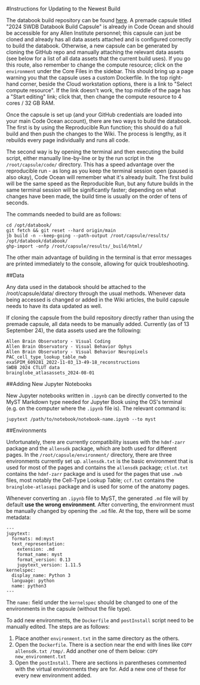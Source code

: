 #Instructions for Updating to the Newest Build

The databook build repository can be found [here](https://github.com/AllenSWDB/databook-build). A premade capsule titled "2024 SWDB Databook Build Capsule" is already in Code Ocean and should be accessible for any Allen Institute personnel; this capsule can just be cloned and already has all data assets attached and is configured correctly to build the databook. Otherwise, a new capsule can be generated by cloning the GitHub repo and manually attaching the relevant data assets (see below for a list of all data assets that the current build uses). If you go this route, also remember to change the compute resource; click on the `environment` under the Core Files in the sidebar. This should bring up a page warning you that the capsule uses a custom Dockerfile. In the top right-hand corner, beside the Cloud workstation options, there is a link to "Select compute resource". If the link doesn't work, the top middle of the page has a "Start editing" link; click that, then change the compute resource to 4 cores / 32 GB RAM.

Once the capsule is set up (and your GitHub credentials are loaded into your main Code Ocean account), there are two ways to build the databook. The first is by using the Reproducible Run function; this should do a full build and then push the changes to the Wiki. The process is lengthy, as it rebuilds every page individually and runs all code.

The second way is by opening the terminal and then executing the build script, either manually line-by-line or by the run script in the `/root/capsule/code/` directory. This has a speed advantage over the reproducible run - as long as you keep the terminal session open (paused is also okay), Code Ocean will remember what it's already built. The first build will be the same speed as the Reproducible Run, but any future builds in the same terminal session will be significantly faster; depending on what changes have been made, the build time is usually on the order of tens of seconds.

The commands needed to build are as follows:

```
cd /opt/databook/
git fetch && git reset --hard origin/main
jb build -n --keep-going --path-output /root/capsule/results/ /opt/databook/databook/
ghp-import -onfp /root/capsule/results/_build/html/
```

The other main advantage of building in the terminal is that error messages are printed immediately to the console, allowing for quick troubleshooting.

##Data

Any data used in the databook should be attached to the /root/capsule/data/ directory through the usual methods. Whenever data being accessed is changed or added in the Wiki articles, the build capsule needs to have its data updated as well.

If cloning the capsule from the build repository directly rather than using the premade capsule, all data needs to be manually added. Currently (as of 13 September 24), the data assets used are the following:

```
Allen Brain Observatory - Visual Coding
Allen Brain Observatory - Visual Behavior Ophys
Allen Brain Observatory - Visual Behavior Neuropixels
PAC_cell_type_lookup_table_nwb
exaSPIM_609281_2022-11-03_13-49-18_reconstructions
SWDB 2024 CTLUT data
brainglobe_atlasassets_2024-08-01
```

##Adding New Jupyter Notebooks

New Jupyter notebooks written in `.ipynb` can be directly converted to the MyST Markdown type needed for Jupyter Book using the OS's terminal (e.g. on the computer where the `.ipynb` file is). The relevant command is:

`jupytext /path/to/notebook/notebook-name.ipynb --to myst`

##Environments

Unfortunately, there are currently compatibility issues with the `hdmf-zarr` package and the `allensdk` package, which are both used for different pages. In the `/root/capsule/environment/` directory, there are three environments currently set up. `allensdk.txt` is the basic environment that is used for most of the pages and contains the `allensdk` package; `ctlut.txt` contains the `hdmf-zarr` package and is used for the pages that use `.nwb` files, most notably the Cell-Type Lookup Table; `ccf.txt` contains the `brainglobe-atlasapi` package and is used for some of the anatomy pages.

Whenever converting an `.ipynb` file to MyST, the generated `.md` file will by default **use the wrong environment**. After converting, the environment must be manually changed by opening the `.md` file. At the top, there will be some metadata:

```
---
jupytext:
  formats: md:myst
  text_representation:
    extension: .md
    format_name: myst
    format_version: 0.13
    jupytext_version: 1.11.5
kernelspec:
  display_name: Python 3
  language: python
  name: python3
---
```

The `name:` field under the `kernelspec` should be changed to one of the environments in the capsule (without the file type). 

To add new environments, the `Dockerfile` and `postInstall` script need to be manually edited. The steps are as follows: 

1. Place another `environment.txt` in the same directory as the others. 
2. Open the `Dockerfile`. There is a section near the end with lines like `COPY allensdk.txt /tmp/`. Add another one of them below: `COPY new_environment.txt`
3. Open the `postInstall`. There are sections in parentheses commented with the virtual environments they are for. Add a new one of these for every new environment added.

